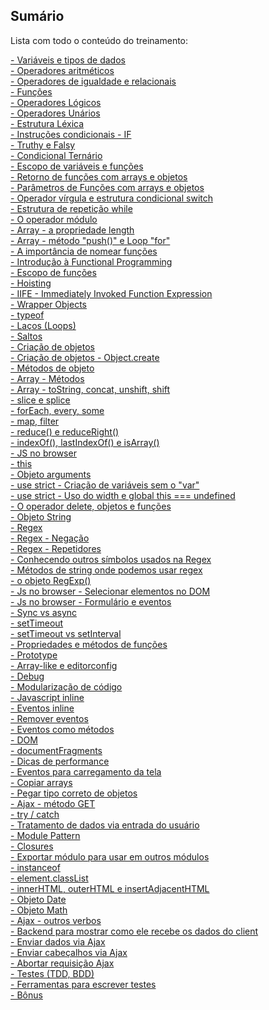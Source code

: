## Sumário

Lista com todo o conteúdo do treinamento:

[- Variáveis e tipos de dados](https://github.com/ricardochagas/JavaScript/wiki/Vari%C3%A1veis-e-tipos-de-dados)<br>
[- Operadores aritméticos](https://github.com/ricardochagas/JavaScript/wiki/Operadores-aritm%C3%A9ticos)<br>
[- Operadores de igualdade e relacionais]()<br>
[- Funções]()<br>
[- Operadores Lógicos]()<br>
[- Operadores Unários]()<br>
[- Estrutura Léxica]()<br>
[- Instruções condicionais - IF]()<br>
[- Truthy e Falsy]()<br>
[- Condicional Ternário]()<br>
[- Escopo de variáveis e funções]()<br>
[- Retorno de funções com arrays e objetos]()<br>
[- Parâmetros de Funções com arrays e objetos]()<br>
[- Operador vírgula e estrutura condicional switch]()<br>
[- Estrutura de repetição while]()<br>
[- O operador módulo]()<br>
[- Array - a propriedade length]()<br>
[- Array - método "push()" e Loop "for"]()<br>
[- A importância de nomear funções]()<br>
[- Introdução à Functional Programming]()<br>
[- Escopo de funções]()<br>
[- Hoisting]()<br>
[- IIFE - Immediately Invoked Function Expression]()<br>
[- Wrapper Objects]()<br>
[- typeof]()<br>
[- Laços (Loops)]()<br>
[- Saltos]()<br>
[- Criação de objetos]()<br>
[- Criação de objetos - Object.create]()<br>
[- Métodos de objeto]()<br>
[- Array - Métodos]()<br>
[- Array - toString, concat, unshift, shift]()<br>
[- slice e splice]()<br>
[- forEach, every, some]()<br>
[- map, filter]()<br>
[- reduce() e reduceRight()]()<br>
[- indexOf(), lastIndexOf() e isArray()]()<br>
[- JS no browser]()<br>
[- this]()<br>
[- Objeto arguments]()<br>
[- use strict - Criação de variáveis sem o "var"]()<br>
[- use strict - Uso do width e global this === undefined]()<br>
[- O operador delete, objetos e funções]()<br>
[- Objeto String]()<br>
[- Regex]()<br>
[- Regex - Negação]()<br>
[- Regex - Repetidores]()<br>
[- Conhecendo outros símbolos usados na Regex]()<br>
[- Métodos de string onde podemos usar regex]()<br>
[- o objeto RegExp()]()<br>
[- Js no browser - Selecionar elementos no DOM]()<br>
[- Js no browser - Formulário e eventos]()<br>
[- Sync vs async]()<br>
[- setTimeout]()<br>
[- setTimeout vs setInterval]()<br>
[- Propriedades e métodos de funções]()<br>
[- Prototype]()<br>
[- Array-like e editorconfig]()<br>
[- Debug]()<br>
[- Modularização de código]()<br>
[- Javascript inline]()<br>
[- Eventos inline]()<br>
[- Remover eventos]()<br>
[- Eventos como métodos]()<br>
[- DOM]()<br>
[- documentFragments]()<br>
[- Dicas de performance]()<br>
[- Eventos para carregamento da tela]()<br>
[- Copiar arrays]()<br>
[- Pegar tipo correto de objetos]()<br>
[- Ajax - método GET]()<br>
[- try / catch ]()<br>
[- Tratamento de dados via entrada do usuário]()<br>
[- Module Pattern]()<br>
[- Closures]()<br>
[- Exportar módulo para usar em outros módulos]()<br>
[- instanceof]()<br>
[- element.classList]()<br>
[- innerHTML, outerHTML e insertAdjacentHTML]()<br>
[- Objeto Date]()<br>
[- Objeto Math]()<br>
[- Ajax - outros verbos]()<br>
[- Backend para mostrar como ele recebe os dados do client]()<br>
[- Enviar dados via Ajax]()<br>
[- Enviar cabeçalhos via Ajax]()<br>
[- Abortar requisição Ajax]()<br>
[- Testes (TDD, BDD)]()<br>
[- Ferramentas para escrever testes]()<br>
[- Bônus]()
